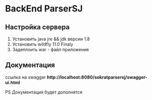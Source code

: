 # BackEnd ParserSJ

## Настройка сервера

1. Установить java jre && jdk версии 1.8
2. Установить wildfly 11.0 Finaly
3. Задеплоить war - файл приложения

## Документация

ссылка на swagger **http://localhost:8080/sokratparsersj/swagger-ui.html**

PS Документация будет дополнятся
